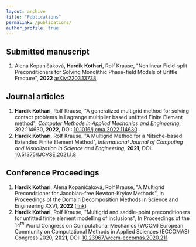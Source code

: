 ```yaml
---
layout: archive
title: "Publications"
permalink: /publications/
author_profile: true
---
```

## Submitted manuscript
1. Alena Kopaničáková, **Hardik Kothari**, Rolf Krause, "Nonlinear Field-split Preconditioners for Solving Monolithic Phase-field Models of Brittle Fracture", **2022** [arXiv:2203.13738](https://arxiv.org/abs/2203.13738)

## Journal articles
1. **Hardik Kothari**, Rolf Krause, "A generalized multigrid method for solving contact problems in Lagrange multiplier based unfitted Finite Element method", _Computer Methods in Applied Mechanics and Engineering_, 392:114630, **2022**, DOI: [10.1016/j.cma.2022.114630](https://doi.org/10.1016/j.cma.2022.114630)
1. **Hardik Kothari**, Rolf Krause, "A Multigrid Method for a Nitsche-based Extended Finite Element Method", _International Journal of Computing and Visualization in Science and Engineering_, **2021**, DOI: [10.51375/IJCVSE.2021.1.8](https://doi.org/10.51375/IJCVSE.2021.1.8)

## Conference Proceedings
1. **Hardik Kothari**, Alena Kopaničáková, Rolf Krause, "A Multigrid Preconditioner for Jacobian-free Newton-Krylov Methods", In Proceedings of the Domain Decomposition Methods in Science and Engineering XXVI, **2022** ([link](http://www.ddm.org/DD26/Proc-26.php))
1. **Hardik Kothari**, Rolf Krause, "Multigrid and saddle-point preconditioners for unfitted finite element modelling of inclusions", In Proceedings of the $14^{th}$ World Congress on Computational Mechanics (WCCM) European Community on Computational Methods in Applied Sciences (ECCOMAS) Congress 2020, **2021**, DOI: [10.23967/wccm-eccomas.2020.211](https://doi.org/10.23967/wccm-eccomas.2020.211) 
